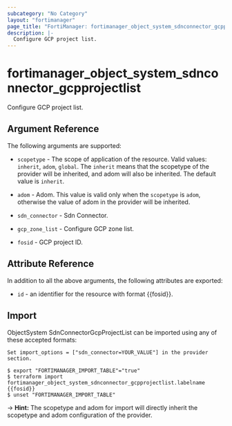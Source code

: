 ```yaml
---
subcategory: "No Category"
layout: "fortimanager"
page_title: "FortiManager: fortimanager_object_system_sdnconnector_gcpprojectlist"
description: |-
  Configure GCP project list.
---
```


# fortimanager_object_system_sdnconnector_gcpprojectlist
Configure GCP project list.

## Argument Reference


The following arguments are supported:

* `scopetype` - The scope of application of the resource. Valid values: `inherit`, `adom`, `global`. The `inherit` means that the scopetype of the provider will be inherited, and adom will also be inherited. The default value is `inherit`.
* `adom` - Adom. This value is valid only when the `scopetype` is `adom`, otherwise the value of adom in the provider will be inherited.
* `sdn_connector` - Sdn Connector.

* `gcp_zone_list` - Configure GCP zone list.
* `fosid` - GCP project ID.


## Attribute Reference

In addition to all the above arguments, the following attributes are exported:
* `id` - an identifier for the resource with format {{fosid}}.

## Import

ObjectSystem SdnConnectorGcpProjectList can be imported using any of these accepted formats:
```
Set import_options = ["sdn_connector=YOUR_VALUE"] in the provider section.

$ export "FORTIMANAGER_IMPORT_TABLE"="true"
$ terraform import fortimanager_object_system_sdnconnector_gcpprojectlist.labelname {{fosid}}
$ unset "FORTIMANAGER_IMPORT_TABLE"
```
-> **Hint:** The scopetype and adom for import will directly inherit the scopetype and adom configuration of the provider.
